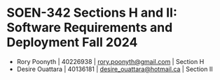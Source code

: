 # SOEN-342 Sections H and II: Software Requirements and Deployment Fall 2024

  - Rory Poonyth | 40226938 | rory.poonyth@gmail.com | Section H
  - Desire Ouattara | 40136181 | desire_ouattara@hotmail.ca | Section II
